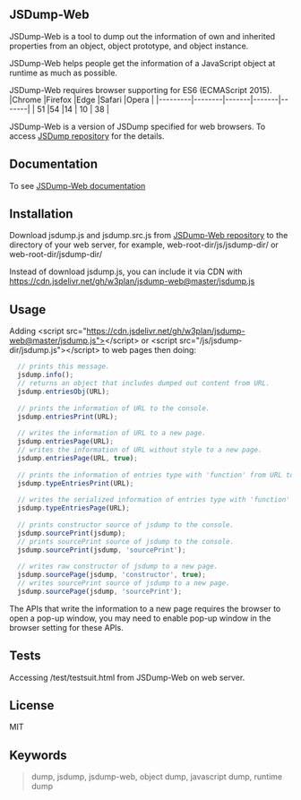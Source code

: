 ## JSDump-Web

JSDump-Web is a tool to dump out the information of own and inherited properties from an object, object prototype, and object instance.

JSDump-Web helps people get the information of a JavaScript object at runtime as much as possible.

JSDump-Web requires browser supporting for ES6 (ECMAScript 2015). 
|Chrome |Firefox |Edge |Safari |Opera |
|---------|--------|-------|-------|-------|
| 51      |54      |14     | 10    | 38    |

JSDump-Web is a version of JSDump specified for web browsers. To access [JSDump repository](https://github.com/w3plan/jsdump "JSDump") for the details.


## Documentation

To see [JSDump-Web documentation](doc/document.md "JSDump-Web documentation")


## Installation

Download jsdump.js and jsdump.src.js from [JSDump-Web repository](https://github.com/w3plan/jsdump-web "JSDump-Web repository") to the directory of your web server, for example, web-root-dir/js/jsdump-dir/ or web-root-dir/jsdump-dir/

Instead of download jsdump.js, you can include it via CDN with https://cdn.jsdelivr.net/gh/w3plan/jsdump-web@master/jsdump.js

## Usage

Adding &lt;script src="https://cdn.jsdelivr.net/gh/w3plan/jsdump-web@master/jsdump.js"></script&gt; or &lt;script src="/js/jsdump-dir/jsdump.js"&gt;&lt;/script&gt; to web pages then doing:

```javascript
  // prints this message.
  jsdump.info();
  // returns an object that includes dumped out content from URL.
  jsdump.entriesObj(URL);
  
  // prints the information of URL to the console.
  jsdump.entriesPrint(URL);
  
  // writes the information of URL to a new page.
  jsdump.entriesPage(URL);
  // writes the information of URL without style to a new page.
  jsdump.entriesPage(URL, true);
  
  // prints the information of entries type with 'function' from URL to the console.
  jsdump.typeEntriesPrint(URL);
  
  // writes the serialized information of entries type with 'function' from URL to new page.
  jsdump.typeEntriesPage(URL);
  
  // prints constructor source of jsdump to the console.
  jsdump.sourcePrint(jsdump);
  // prints sourcePrint source of jsdump to the console.
  jsdump.sourcePrint(jsdump, 'sourcePrint');
  
  // writes raw constructor of jsdump to a new page.
  jsdump.sourcePage(jsdump, 'constructor', true);
  // writes sourcePrint source of jsdump to a new page.
  jsdump.sourcePage(jsdump, 'sourcePrint');

```
The APIs that write the information to a new page requires the browser to open a pop-up window, you may need to enable pop-up window in the browser setting for these APIs. 


## Tests

Accessing /test/testsuit.html from JSDump-Web on web server.


## License

MIT


## Keywords

> dump, jsdump, jsdump-web, object dump, javascript dump, runtime dump

